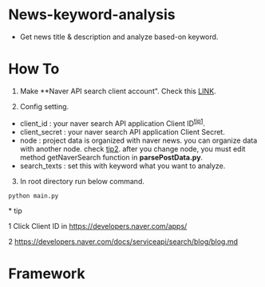 # News-keyword-analysis

- Get news title & description and analyze based-on keyword.

# How To

1. Make **Naver API search client account".
Check this [LINK](https://developers.naver.com/docs/search/blog/).

2. Config setting.
- client_id : your naver search API application Client ID<sup>[tip1](#config_tip1)</sup>.
- client_secret : your naver search API application Client Secret.
- node : project data is organized with naver news. you can organize data with another node. check [tip2](#config_tip2). after you change node, you must edit method getNaverSearch function in **parsePostData.py**.
- search_texts : set this with keyword what you want to analyze.

3. In root directory run below command.

```
python main.py
```

\* tip

<a name="config_tip1">1</a> Click Client ID in https://developers.naver.com/apps/

<a name="config_tip2">2</a> https://developers.naver.com/docs/serviceapi/search/blog/blog.md

# Framework